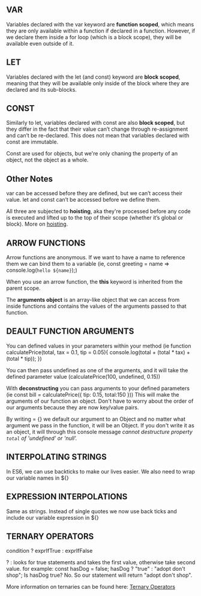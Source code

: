 ## VAR
Variables declared with the var keyword are **function scoped**, which means they are only available within a function if declared in a function. However, if we declare them inside a for loop (which is a block scope), they will be available even outside of it.

## LET
Variables declared with the let (and const) keyword are **block scoped**, meaning that they will be available only inside of the block where they are declared and its sub-blocks.

## CONST
Similarly to let, variables declared with const are also **block scoped**, but they differ in the fact that their value can’t change through re-assignment and can’t be re-declared. This does not mean that variables declared with const are immutable.

Const are used for objects, but we're only chaning the property of an object, not the object as a whole.

## Other Notes
var can be accessed before they are defined, but we can’t access their value. let and const can’t be accessed before we define them.

All three are subjected to **hoisting**, aka they're processed before any code is executed and lifted up to the top of their scope (whether it’s global or block). More on [hoisting](https://developer.mozilla.org/en-US/docs/Glossary/Hoisting).



## ARROW FUNCTIONS
 Arrow functions are anonymous. If we want to have a name to reference them we can bind them to a variable (ie, const greeting = name => console.log(`hello ${name}`);)

 When you use an arrow function, the **this** keyword is inherited from the parent scope.

 The **arguments object** is an array-like object that we can access from inside functions and contains the values of the arguments passed to that function.

 ## DEAULT FUNCTION ARGUMENTS
 You can defined values in your parameters within your method (ie function calculatePrice(total, tax = 0.1, tip = 0.05){
  console.log(total + (total * tax) + (total * tip));
})

You can then pass undefined as one of the arguments, and it will take the defined parameter value (calculatePrice(100, undefined, 0.15))

With **deconstructing** you can pass arguments to your defined parameters (ie const bill = calculatePrice({ tip: 0.15, total:150 })) This will make the arguments of our function an object. Don't have to worry about the order of our arguments because they are now key/value pairs.

By writing = {} we default our argument to an Object and no matter what argument we pass in the function, it will be an Object. If you don't write it as an object, it will through this console message *cannot destructure property `total` of 'undefined' or 'null'.*

## INTERPOLATING STRINGS
In ES6, we can use backticks to make our lives easier. We also need to wrap our variable names in ${}

## EXPRESSION INTERPOLATIONS
Same as strings. Instead of single quotes we now use back ticks and include our variable expression in ${}

## TERNARY OPERATORS
condition ? exprIfTrue : exprIfFalse

? : looks for true statements and takes the first value, otherwise take second value.
for example: const hasDog = false; hasDog ? "true" : "adopt don't shop";
Is hasDog true? No. So our statement will return "adopt don't shop".

More information on ternaries can be found here: [Ternary Operators](https://developer.mozilla.org/en-US/docs/Web/JavaScript/Reference/Operators/Conditional_Operator)

